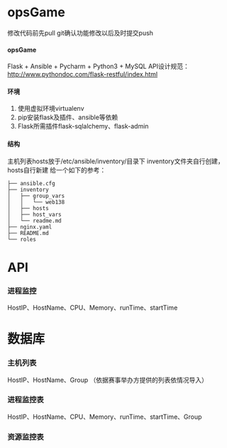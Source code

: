# opsGame
修改代码前先pull
git确认功能修改以后及时提交push

#### opsGame
Flask + Ansible + Pycharm + Python3 + MySQL 
API设计规范：http://www.pythondoc.com/flask-restful/index.html

#### 环境

1. 使用虚拟环境virtualenv
2. pip安装flask及插件、ansible等依赖
3. Flask所需插件flask-sqlalchemy、flask-admin

#### 结构
主机列表hosts放于/etc/ansible/inventory/目录下
inventory文件夹自行创建，hosts自行新建
给一个如下的参考：
```
├── ansible.cfg
├── inventory
│   ├── group_vars
│   │   └── web138
│   ├── hosts
│   ├── host_vars
│   └── readme.md
├── nginx.yaml
├── README.md
└── roles
```  

# API  
### 进程监控
HostIP、HostName、CPU、Memory、runTime、startTime

# 数据库
### 主机列表
HostIP、HostName、Group （依据赛事举办方提供的列表依情况导入）
### 进程监控表
HostIP、HostName、CPU、Memory、runTime、startTime、Group
### 资源监控表
